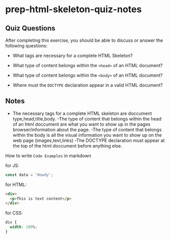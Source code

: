 # prep-html-skeleton-quiz-notes

## Quiz Questions

After completing this exercise, you should be able to discuss or answer the following questions:

- What tags are necessary for a complete HTML Skeleton?

- What type of content belongs within the `<head>` of an HTML document?

- What type of content belongs within the `<body>` of an HTML document?

- Where must the `DOCTYPE` declaration appear in a valid HTML document?

## Notes

- The necessary tags for a complete HTML skeleton are doccument type,head,title,body.
  -The type of content that belongs within the head of an html doccument are what you want to show up in the pages browser/information about the page.
  -The type of content that belongs within the body is all the visual information you want to show up on the web page (images,text,links)
  -The DOCTYPE declaration must appear at the top of the html doccument before anything else.

How to write `Code Examples` in markdown

for JS:

```javascript
const data = 'Howdy';
```

for HTML:

```html
<div>
  <p>This is text content</p>
</div>
```

for CSS:

```css
div {
  width: 100%;
}
```

